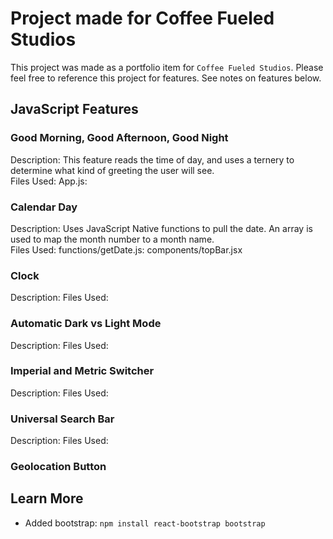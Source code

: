 # Project made for Coffee Fueled Studios
This project was made as a portfolio item for `Coffee Fueled Studios`. Please feel free
to reference this project for features. See notes on features below.


## JavaScript Features
### Good Morning, Good Afternoon, Good Night
Description: This feature reads the time of day, and uses a ternery to determine what 
kind of greeting the user will see. <br>
Files Used: App.js:   <br>
### Calendar Day
Description: Uses JavaScript Native functions to pull the date. An array is used to map
the month number to a month name. <br>
Files Used: functions/getDate.js: components/topBar.jsx
### Clock
Description:
Files Used:
### Automatic Dark vs Light Mode
Description:
Files Used:
### Imperial and Metric Switcher
Description:
Files Used:
### Universal Search Bar
Description:
Files Used:
### Geolocation Button

## Learn More
- Added bootstrap: `npm install react-bootstrap bootstrap` 